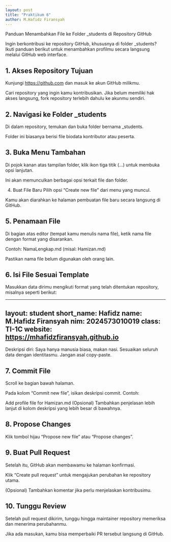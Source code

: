 ```yaml
---
layout: post
title: "Praktikum 6"
author: M.Hafidz Firansyah
---
```


Panduan Menambahkan File ke Folder _students di Repository GitHub

Ingin berkontribusi ke repository GitHub, khususnya di folder _students? Ikuti panduan berikut untuk menambahkan profilmu secara langsung melalui GitHub web interface.

## 1. Akses Repository Tujuan
Kunjungi https://github.com dan masuk ke akun GitHub milikmu.

Cari repository yang ingin kamu kontribusikan. Jika belum memiliki hak akses langsung, fork repository terlebih dahulu ke akunmu sendiri.

## 2. Navigasi ke Folder _students
Di dalam repository, temukan dan buka folder bernama _students.

Folder ini biasanya berisi file biodata kontributor atau peserta.

## 3. Buka Menu Tambahan
Di pojok kanan atas tampilan folder, klik ikon tiga titik (...) untuk membuka opsi lanjutan.

Ini akan memunculkan berbagai opsi terkait file dan folder.

4. Buat File Baru
Pilih opsi “Create new file” dari menu yang muncul.

Kamu akan diarahkan ke halaman pembuatan file baru secara langsung di GitHub.

## 5. Penamaan File
Di bagian atas editor (tempat kamu menulis nama file), ketik nama file dengan format yang disarankan.

Contoh: NamaLengkap.md (misal: Hamizan.md)

Pastikan nama file belum digunakan oleh orang lain.

## 6. Isi File Sesuai Template
Masukkan data dirimu mengikuti format yang telah ditentukan repository, misalnya seperti berikut:

---
layout: student
short_name: Hafidz
name: M.Hafidz Firansyah
nim: 2024573010019
class: TI-1C
website: https://mhafidzfiransyah.github.io
---
Deskripsi diri:
Saya hanya manusia biasa, makan nasi.
Sesuaikan seluruh data dengan identitasmu. Jangan asal copy-paste.

## 7. Commit File
Scroll ke bagian bawah halaman.

Pada kolom “Commit new file”, isikan deskripsi commit. Contoh:

Add profile file for Hamizan.md
(Opsional) Tambahkan penjelasan lebih lanjut di kolom deskripsi yang lebih besar di bawahnya.

## 8. Propose Changes
Klik tombol hijau “Propose new file” atau “Propose changes”.

## 9. Buat Pull Request
Setelah itu, GitHub akan membawamu ke halaman konfirmasi.

Klik “Create pull request” untuk mengajukan perubahan ke repository utama.

(Opsional) Tambahkan komentar jika perlu menjelaskan kontribusimu.

## 10. Tunggu Review
Setelah pull request dikirim, tunggu hingga maintainer repository memeriksa dan menerima perubahanmu.

Jika ada masukan, kamu bisa memperbaiki PR tersebut langsung di GitHub.


